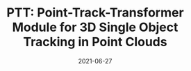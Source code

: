 ---
title: "PTT: Point-Track-Transformer Module for 3D Single Object Tracking in Point Clouds"
image: '/images/ptt.png'
excerpt: 'Jiayao Shan, Sifan Zhou, Zheng Fang, **Yubo Cui**.'
collection: publications
permalink: /publication/ptt
date: 2021-06-27
venue: 'IEEE International Conference on Intelligent Robots and Systems (IROS) 2021'
paperurl: '/files/PTT.pdf'
link: 'https://ieeexplore.ieee.org/document/9636821'
github: 'https://github.com/shanjiayao/PTT'
# citation: 'J. Shan, S. Zhou, Z. Fang and Y. Cui, "PTT: Point-Track-Transformer Module for 3D Single Object Tracking in Point Clouds," 2021 IEEE/RSJ International Conference on Intelligent Robots and Systems (IROS), Prague, Czech Republic, 2021, pp. 1310-1316, doi: 10.1109/IROS51168.2021.9636821.'
---